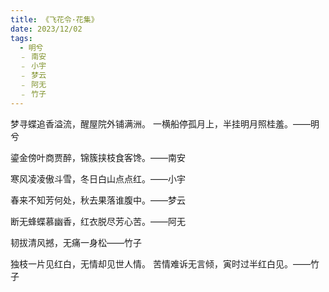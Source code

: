 ```yaml
---
title: 《飞花令·花集》
date: 2023/12/02
tags:
  - 明兮
  ﹣ 南安
  ﹣ 小宇
  ﹣ 梦云
  ﹣ 阿无
  ﹣ 竹子
---
```


梦寻蝶追香溢流，醒屋院外铺满洲。
一横船停孤月上，半挂明月照桂羞。——明兮

鎏金傍叶商贾醉，锦簇挟枝食客馋。——南安

寒风凌凌傲斗雪，冬日白山点点红。——小宇

春来不知芳何处，秋去果落谁腹中。——梦云

断无蜂蝶慕幽香，红衣脱尽芳心苦。——阿无

韧拔清风撼，无痛一身松——竹子

独枝一片见红白，无情却见世人情。
苦情难诉无言倾，寅时过半红白见。——竹子
